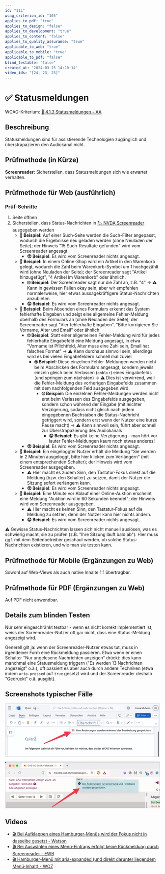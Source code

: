 ```yaml
---
id: "111"
wcag_criterion_id: "105"
applies_to_pdf: "true"
applies_to_design: "false"
applies_to_development: "true"
applies_to_content: "false"
applies_to_quality_assurance: "true"
applicable_to_web: "true"
applicable_to_mobile: "true"
applicable_to_pdf: "false"
blind_testable: "false"
created_at: "2024-03-15 14:20:14"
video_ids: "[24, 23, 25]"
---
```


# ✅ Statusmeldungen

WCAG-Kriterium: [📜 4.1.3 Statusmeldungen - AA](..)

## Beschreibung

Statusmeldungen sind für assistierende Technologien zugänglich und überstrapazieren den Audiokanal nicht.

## Prüfmethode (in Kürze)

**Screenreader:** Sicherstellen, dass Statusmeldungen sich wie erwartet verhalten.

## Prüfmethode für Web (ausführlich)

### Prüf-Schritte

1. Seite öffnen
1. Sicherstellen, dass Status-Nachrichten in [🏷️ NVDA Screenreader](/de/tags/nvda-screenreader) ausgegeben werden
    - **🙂 Beispiel:** Auf einer Such-Seite werden die Such-Filter angepasst, wodurch die Ergebnisse neu geladen werden (ohne Neuladen der Seite); der Hinweis "15 Such-Resultate gefunden" wird vom Screenreader angesagt.
        - **😡 Beispiel:** Es wird vom Screenreader nichts angesagt.
    - **🙂 Beispiel:** In einem Online-Shop wird ein Artikel in den Warenkorb gelegt, wodurch die Zahl beim Warenkorb-Symbol um 1 hochgezählt wird (ohne Neuladen der Seite); der Screenreader sagt "Artikel hinzugefügt", "4 Artikel im Warenkorb" oder ähnlich.
        - **🙄 Beispiel:** Der Screenreader sagt nur die Zahl an, z.B. "4" → ⚠️ Kann in gewissen Fällen okay sein, aber wir empfehlen normalerweise, hier etwas aussagekräftigere Status-Nachrichten anzubieten
        - **😡 Beispiel:** Es wird vom Screenreader nichts angesagt.
    - **🙂 Beispiel:** Beim Absenden eines Formulars erkennt das System fehlerhafte Eingaben und zeigt eine allgemeine Fehler-Meldung oberhalb des Formulars an (ohne Neuladen der Seite); der Screenreader sagt "Vier fehlerhafte Eingaben", "Bitte korrigieren Sie Vorname, Alter und Email" oder ähnlich.
        - **🙄 Beispiel:** Statt einer allgemeinen Fehler-Meldung wird für jedes fehlerhafte Eingabefeld eine Meldung angesagt, in etwa "Vorname ist Pflichtfeld, Alter muss eine Zahl sein, Email hat falsches Format" → ⚠️ Kann durchaus sinnvoll sein, allerdings wird es bei vielen Eingabefeldern schnell mal zuviel
            - **🙄 Beispiel:** Diese einzelnen Fehler-Meldungen werden nicht beim Abschicken des Formulars angesagt, sondern jeweils einzeln gleich beim Verlassen (`onblur`) eines Eingabefelds (und springen zum nächsten) → ⚠️ Dies ist verwirrend, weil die Fehler-Meldung des vorherigen Eingabefelds zusammen mit dem nachfolgenden Feld ausgegeben wird.
                - **🙄 Beispiel:** Die einzelnen Fehler-Meldungen werden nicht erst beim Verlassen des Eingabefelds ausgegeben, sondern schon während der Eingabe (mit leichter Verzögerung, sodass nicht gleich nach jedem eingegebenen Buchstaben die Status-Nachricht getriggert wird, sondern erst wenn der Nutzer eine kurze Pause macht) → ⚠️ Kann sinnvoll sein, führt aber schnell zur Überstrapazierung des Audiokanals
                    - **😡 Beispiel:** Es gibt keine Verzögerung - man hört vor lauter Fehler-Meldungen kaum noch etwas anderes!
        - **😡 Beispiel:** Es wird vom Screenreader nichts angesagt.
    - **🙂 Beispiel:** Ein eingeloggter Nutzer erhält die Meldung "Sie werden in 2 Minuten ausgeloggt, bitte hier klicken zum Verlängern" (mit einem entsprechenden Schalter); der Hinweis wird vom Screenreader ausgegeben.
        - ⚠️ Hier macht es zudem Sinn, den Tastatur-Fokus direkt auf die Meldung (bzw. den Schalter) zu setzen, damit der Nutzer die Sitzung sofort verlängern kann.
        - **😡 Beispiel:** Es wird vom Screenreader nichts angesagt.
    - **🙂 Beispiel:** Eine Minute vor Ablauf einer Online-Auktion erscheint eine Meldung "Auktion wird in 60 Sekunden beendet"; der Hinweis wird vom Screenreader ausgegeben.
        - ⚠️ Hier macht es keinen Sinn, den Tastatur-Fokus auf die Meldung zu setzen, denn der Nutzer kann hier nichts ändern.
        - **😡 Beispiel:** Es wird vom Screenreader nichts angesagt.

⚠️ Gewisse Status-Nachrichten lassen sich nicht manuell auslösen, was es schwierig macht, sie zu prüfen (z.B. "Ihre Sitzung läuft bald ab"). Hier muss ggf. mit dem Seitenbetreiber geschaut werden, ob solche Status-Nachrichten existieren, und wie man sie testen kann.

## Prüfmethode für Mobile (Ergänzungen zu Web)

Sowohl auf Web-Views als auch native Inhalte 1:1 übertragbar.

## Prüfmethode für PDF (Ergänzungen zu Web)

Auf PDF nicht anwendbar.

## Details zum blinden Testen

Nur sehr eingeschränkt testbar - wenn es nicht korrekt implementiert ist, weiss der Screenreader-Nutzer oft gar nicht, dass eine Status-Meldung angezeigt wird.

Generell gilt ja: wenn der Screenreader-Nutzer etwas tut, muss in irgendeiner Form eine Rückmeldung passieren. Etwa wenn er einen Schalter "Nur ungelesene Nachrichten anzeigen" drückt: dies kann manchmal eine Statusmeldung triggern ("Es werden 13 Nachrichten angezeigt" o.ä.), oft passiert es aber auch durch andere Techniken (etwa indem `aria-pressed` auf `true` gesetzt wird und der Screenreader deshalb "Gedrückt" o.ä. ausgibt).

## Screenshots typischer Fälle

![Meldung über Speicherung des Dokuments in Word 365](images/meldung-ber-speicherung-des-dokuments-in-word-365.png)

![Hinweis nach Bewertung einer Prüfung in Moodle](images/hinweis-nach-bewertung-einer-prfung-in-moodle.png)

## Videos

- [🎬 Bei Aufklappen eines Hamburger-Menüs wird der Fokus nicht in dasselbe gesetzt - Watson](/de/videos/bei-aufklappen-eines-hamburger-menues-wird-der-fokus-nicht-in-dasselbe-gesetzt-watson)
- [🎬 Bei Auswählen eines Menü-Eintrags erfolgt keine Rückmeldung durch Screenreader - EWB](/de/videos/bei-auswaehlen-eines-menue-eintrags-erfolgt-keine-rueckmeldung-durch-screenreader-ewb)
- [🎬 Hamburger-Menü mit aria-expanded (und direkt darunter liegendem Menü-Inhalt) - WOZ](/de/videos/hamburger-menue-mit-aria-expanded-und-direkt-darunter-liegendem-menue-inhalt-woz)
